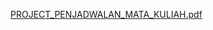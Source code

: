 [PROJECT_PENJADWALAN_MATA_KULIAH.pdf](https://github.com/Mulki-Djenfik-Dzulkarnain/Project-Final-SDA-/files/11891442/PROJECT_PENJADWALAN_MATA_KULIAH.pdf)
